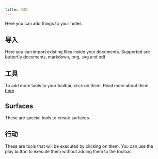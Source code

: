 ```yaml
---
title: 添加
---
```


Here you can add things to your notes.

## 导入

Here you can import existing files inside your documents.
Supported are butterfly documents, markdown, png, svg and pdf.

## 工具

To add more tools to your toolbar, click on them.
Read more about them [here](tools).

## Surfaces

These are special tools to create surfaces.

## 行动

These are tools that will be executed by clicking on them.
You can use the play button to execute them without adding them to the toolbar.
